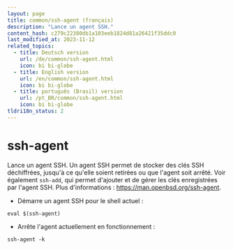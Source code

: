 ```yaml
---
layout: page
title: common/ssh-agent (français)
description: "Lance un agent SSH."
content_hash: c279c22380db1a103eeb1824d81a26421f35ddc0
last_modified_at: 2023-11-12
related_topics:
  - title: Deutsch version
    url: /de/common/ssh-agent.html
    icon: bi bi-globe
  - title: English version
    url: /en/common/ssh-agent.html
    icon: bi bi-globe
  - title: português (Brasil) version
    url: /pt_BR/common/ssh-agent.html
    icon: bi bi-globe
tldri18n_status: 2
---
```

# ssh-agent

Lance un agent SSH.
Un agent SSH permet de stocker des clés SSH déchiffrées, jusqu'à ce qu'elle soient retirées ou que l'agent soit arrêté.
Voir également `ssh-add`, qui permet d'ajouter et de gérer les clés enregistrées par l'agent SSH.
Plus d'informations : <https://man.openbsd.org/ssh-agent>.

- Démarre un agent SSH pour le shell actuel :

`eval $(ssh-agent)`

- Arrête l'agent actuellement en fonctionnement :

`ssh-agent -k`
